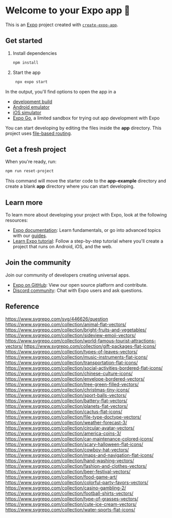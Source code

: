 # Welcome to your Expo app 👋

This is an [Expo](https://expo.dev) project created with [`create-expo-app`](https://www.npmjs.com/package/create-expo-app).

## Get started

1. Install dependencies

   ```bash
   npm install
   ```

2. Start the app

   ```bash
    npx expo start
   ```

In the output, you'll find options to open the app in a

- [development build](https://docs.expo.dev/develop/development-builds/introduction/)
- [Android emulator](https://docs.expo.dev/workflow/android-studio-emulator/)
- [iOS simulator](https://docs.expo.dev/workflow/ios-simulator/)
- [Expo Go](https://expo.dev/go), a limited sandbox for trying out app development with Expo

You can start developing by editing the files inside the **app** directory. This project uses [file-based routing](https://docs.expo.dev/router/introduction).

## Get a fresh project

When you're ready, run:

```bash
npm run reset-project
```

This command will move the starter code to the **app-example** directory and create a blank **app** directory where you can start developing.

## Learn more

To learn more about developing your project with Expo, look at the following resources:

- [Expo documentation](https://docs.expo.dev/): Learn fundamentals, or go into advanced topics with our [guides](https://docs.expo.dev/guides).
- [Learn Expo tutorial](https://docs.expo.dev/tutorial/introduction/): Follow a step-by-step tutorial where you'll create a project that runs on Android, iOS, and the web.

## Join the community

Join our community of developers creating universal apps.

- [Expo on GitHub](https://github.com/expo/expo): View our open source platform and contribute.
- [Discord community](https://chat.expo.dev): Chat with Expo users and ask questions.

## Reference
https://www.svgrepo.com/svg/446626/question
https://www.svgrepo.com/collection/animal-flat-vectors/
https://www.svgrepo.com/collection/bright-fruits-and-vegetables/
https://www.svgrepo.com/collection/sideview-emoji-vectors/
https://www.svgrepo.com/collection/world-famous-tourist-attractions-vectors/
https://www.svgrepo.com/collection/gift-packages-flat-icons/
https://www.svgrepo.com/collection/types-of-leaves-vectors/
https://www.svgrepo.com/collection/music-instruments-flat-icons/
https://www.svgrepo.com/collection/transportation-flat-icons/
https://www.svgrepo.com/collection/social-activities-bordered-flat-icons/
https://www.svgrepo.com/collection/chinese-culture-icons/
https://www.svgrepo.com/collection/envelope-bordered-vectors/
https://www.svgrepo.com/collection/tree-green-filled-vectors/
https://www.svgrepo.com/collection/christmas-tiny-icons/
https://www.svgrepo.com/collection/sport-balls-vectors/
https://www.svgrepo.com/collection/battery-flat-vectors/
https://www.svgrepo.com/collection/planets-flat-vectors/
https://www.svgrepo.com/collection/cactus-flat-icons/
https://www.svgrepo.com/collection/file-type-doctype-vectors/
https://www.svgrepo.com/collection/weather-forecast-3/
https://www.svgrepo.com/collection/circular-avatar-vectors/
https://www.svgrepo.com/collection/america-coins-3/
https://www.svgrepo.com/collection/car-maintenance-colored-icons/
https://www.svgrepo.com/collection/scary-halloween-flat-icons/
https://www.svgrepo.com/collection/cowboy-hat-vectors/
https://www.svgrepo.com/collection/maps-and-navigation-flat-icons/
https://www.svgrepo.com/collection/hand-washing-vectors/
https://www.svgrepo.com/collection/fashion-and-clothes-vectors/
https://www.svgrepo.com/collection/beer-festival-vectors/
https://www.svgrepo.com/collection/food-game-art/
https://www.svgrepo.com/collection/colorful-party-favors-vectors/
https://www.svgrepo.com/collection/casino-gambling-2/
https://www.svgrepo.com/collection/football-shirts-vectors/
https://www.svgrepo.com/collection/type-of-grasses-vectors/
https://www.svgrepo.com/collection/cute-ice-cream-vectors/
https://www.svgrepo.com/collection/water-sports-flat-icons/

